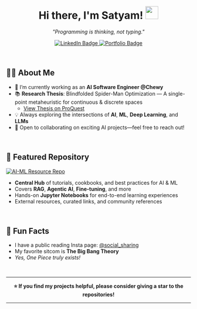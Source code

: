 <!-- Your GitHub Profile README -->

<h1 align="center">
  Hi there, I'm Satyam! <img src="https://media.giphy.com/media/hvRJCLFzcasrR4ia7z/giphy.gif" width="35">
</h1>

<p align="center"><em>"Programming is thinking, not typing."</em></p>

<p align="center">
  <a href="https://www.linkedin.com/in/satyam-sm">
    <img src="https://img.shields.io/badge/LinkedIn-Satyam--sm-blue?style=for-the-badge&logo=linkedin" alt="LinkedIn Badge"/>
  </a>
  <a href="https://05satyam.github.io">
    <img src="https://img.shields.io/badge/Portfolio-05satyam.github.io-orange?style=for-the-badge&logo=firefox-browser" alt="Portfolio Badge"/>
  </a>
</p>

<br/>

## 👨‍💻 About Me 
- 🔭 I’m currently working as an **AI Software Engineer @Chewy**  
- 📚 **Research Thesis**: Blindfolded Spider-Man Optimization — A single-point metaheuristic for continuous & discrete spaces  
  - [View Thesis on ProQuest](https://www.proquest.com/docview/2901409934)
- 💡 Always exploring the intersections of **AI**, **ML**, **Deep Learning**, and **LLMs**  
- 🤝 Open to collaborating on exciting AI projects—feel free to reach out!

<br/>

## 🌟 Featured Repository
[![AI-ML Resource Repo](https://img.shields.io/badge/Explore_AI--ML_Repo-Click_Here-orange?style=for-the-badge&logo=github)](https://github.com/05satyam/AI-ML)

- **Central Hub** of tutorials, cookbooks, and best practices for AI & ML  
- Covers **RAG**, **Agentic AI**, **Fine-tuning**, and more  
- Hands-on **Jupyter Notebooks** for end-to-end learning experiences  
- External resources, curated links, and community references  

<br/>

## 🎉 Fun Facts
- I have a public reading Insta page: [@social_sharing](https://instagram.com/social_sharing)  
- My favorite sitcom is **The Big Bang Theory**  
- *Yes, One Piece truly exists!*  

<br/>

---

<p align="center">
  <strong>⭐ If you find my projects helpful, please consider giving a star to the repositories!</strong>
</p>

---
